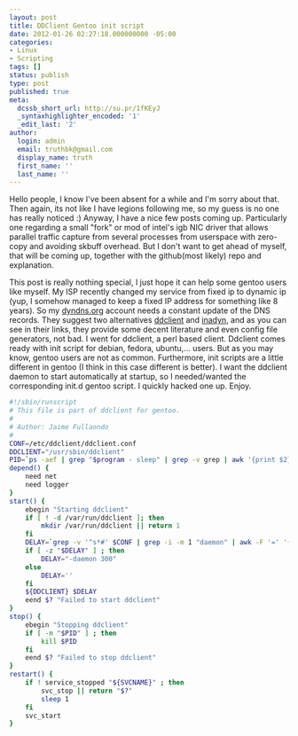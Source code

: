 ```yaml
---
layout: post
title: DDClient Gentoo init script
date: 2012-01-26 02:27:18.000000000 -05:00
categories:
- Linux
- Scripting
tags: []
status: publish
type: post
published: true
meta:
  dcssb_short_url: http://su.pr/1fKEyJ
  _syntaxhighlighter_encoded: '1'
  _edit_last: '2'
author:
  login: admin
  email: truthbk@gmail.com
  display_name: truth
  first_name: ''
  last_name: ''
---
```

Hello people, I know I've been absent for a while and I'm sorry about that. Then again, its not like I have legions following me, so my guess is no one has really noticed :)
Anyway, I have a nice few posts coming up. Particularly one regarding a small "fork" or mod of intel's igb NIC driver that allows parallel traffic capture from several processes from userspace with zero-copy and avoiding skbuff overhead. But I don't want to get ahead of myself, that will be coming up, together with the github(most likely) repo and explanation.

This post is really nothing special, I just hope it can help some gentoo users like myself. My ISP recently changed my service from fixed ip to dynamic ip (yup, I somehow managed to keep a fixed IP address for something like 8 years). So my [dyndns.org](http://dyndns.org) account needs a constant update of the DNS records. They suggest two alternatives [ddclient](http://dyn.com/support/clients/linux/ddclient/) and [inadyn](http://dyn.com/support/clients/linux/inadyn/), and as you can see in their links, they provide some decent literature and even config file generators, not bad. I went for ddclient, a perl based client. Ddclient comes ready with init script for debian, fedora, ubuntu,... users. But as you may know, gentoo users are not as common. Furthermore, init scripts are a little different in gentoo (I think in this case different is better). I want the ddclient daemon to start automatically at startup, so I needed/wanted the corresponding init.d gentoo script. I quickly hacked one up. Enjoy.

```bash
#!/sbin/runscript
# This file is part of ddclient for gentoo.
#
# Author: Jaime Fullaondo
#
CONF=/etc/ddclient/ddclient.conf
DDCLIENT="/usr/sbin/ddclient"
PID=`ps -aef | grep "$program - sleep" | grep -v grep | awk '{print $2}'`
depend() {
	need net
	need logger
}
start() {
	ebegin "Starting ddclient"
	if [ ! -d /var/run/ddclient ]; then
		mkdir /var/run/ddclient || return 1
	fi
	DELAY=`grep -v '^s*#' $CONF | grep -i -m 1 "daemon" | awk -F '=' '{print $2}'`
	if [ -z "$DELAY" ] ; then
		DELAY="-daemon 300"
	else
		DELAY=''
	fi
	${DDCLIENT} $DELAY
	eend $? "Failed to start ddclient"
}
stop() {
	ebegin "Stopping ddclient"
	if [ -n "$PID" ] ; then
		kill $PID
	fi
	eend $? "Failed to stop ddclient"
}
restart() {
	if ! service_stopped "${SVCNAME}" ; then
		svc_stop || return "$?"
		sleep 1
	fi
	svc_start
}
```
